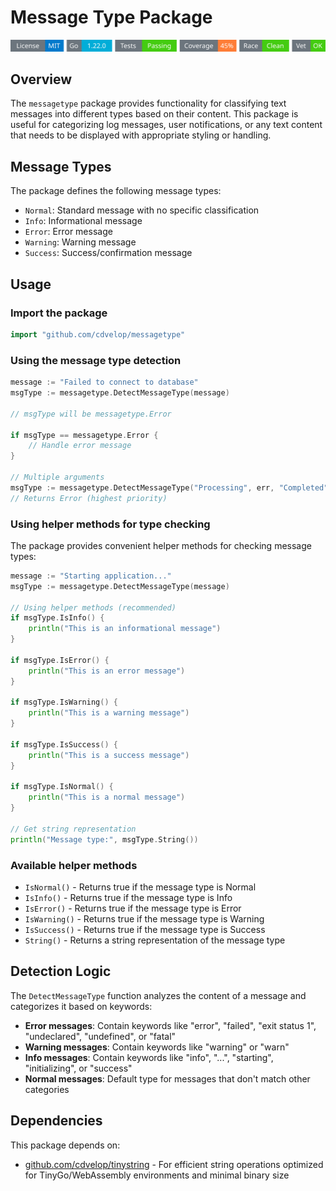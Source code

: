 # Message Type Package
<!-- START_SECTION:BADGES_SECTION -->
<a href="docs/img/badges.svg"><img src="docs/img/badges.svg" alt="Project Badges" title="Generated by badges.sh from github.com/cdvelop/devscripts"></a>
<!-- END_SECTION:BADGES_SECTION -->

## Overview
The `messagetype` package provides functionality for classifying text messages into different types based on their content. This package is useful for categorizing log messages, user notifications, or any text content that needs to be displayed with appropriate styling or handling.

## Message Types

The package defines the following message types:

- `Normal`: Standard message with no specific classification
- `Info`: Informational message
- `Error`: Error message
- `Warning`: Warning message
- `Success`: Success/confirmation message

## Usage

### Import the package

```go
import "github.com/cdvelop/messagetype"
```

### Using the message type detection

```go
message := "Failed to connect to database"
msgType := messagetype.DetectMessageType(message)

// msgType will be messagetype.Error

if msgType == messagetype.Error {
    // Handle error message
}

// Multiple arguments
msgType := messagetype.DetectMessageType("Processing", err, "Completed")
// Returns Error (highest priority)
```

### Using helper methods for type checking

The package provides convenient helper methods for checking message types:

```go
message := "Starting application..."
msgType := messagetype.DetectMessageType(message)

// Using helper methods (recommended)
if msgType.IsInfo() {
    println("This is an informational message")
}

if msgType.IsError() {
    println("This is an error message")
}

if msgType.IsWarning() {
    println("This is a warning message")
}

if msgType.IsSuccess() {
    println("This is a success message")
}

if msgType.IsNormal() {
    println("This is a normal message")
}

// Get string representation
println("Message type:", msgType.String())
```

### Available helper methods

- `IsNormal()` - Returns true if the message type is Normal
- `IsInfo()` - Returns true if the message type is Info  
- `IsError()` - Returns true if the message type is Error
- `IsWarning()` - Returns true if the message type is Warning
- `IsSuccess()` - Returns true if the message type is Success
- `String()` - Returns a string representation of the message type

## Detection Logic

The `DetectMessageType` function analyzes the content of a message and categorizes it based on keywords:

- **Error messages**: Contain keywords like "error", "failed", "exit status 1", "undeclared", "undefined", or "fatal"
- **Warning messages**: Contain keywords like "warning" or "warn"
- **Info messages**: Contain keywords like "info", "...", "starting", "initializing", or "success"
- **Normal messages**: Default type for messages that don't match other categories

## Dependencies

This package depends on:
- [github.com/cdvelop/tinystring](https://github.com/cdvelop/tinystring) - For efficient string operations optimized for TinyGo/WebAssembly environments and minimal binary size
